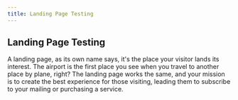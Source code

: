 ```yaml
---
title: Landing Page Testing
---
```

## Landing Page Testing

A landing page, as its own name says, it's the place your visitor lands its interest. The airport is the first place you see when you travel to another place by plane, right? The landing page works the same, and your mission is to create the best experience for those visiting, leading them to subscribe to your mailing or purchasing a service.

